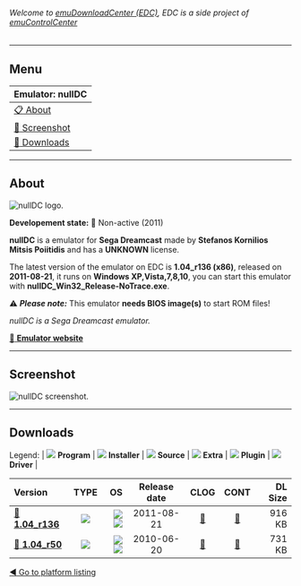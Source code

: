 ###### Welcome to [emuDownloadCenter (EDC)](https://github.com/PhoenixInteractiveNL/emuDownloadCenter/wiki/), EDC is a side project of [emuControlCenter](https://github.com/PhoenixInteractiveNL/emuControlCenter/wiki/)
***
## Menu
| **Emulator: nullDC** |
|:---------|
| [:clipboard: About](#about) |
| [:sunrise: Screenshot](#screenshot) |
| [:floppy_disk: Downloads](#downloads) |
***
## About
![](https://github.com/PhoenixInteractiveNL/emuDownloadCenter/wiki/images_emulator/nulldc_logo_200.jpg "nullDC logo.")

**Developement state:** :red_circle: Non-active (2011)

**nullDC** is a emulator for **Sega Dreamcast** made by **Stefanos Kornilios Mitsis Poiitidis** and has a **UNKNOWN** license.

The latest version of the emulator on EDC is **1.04_r136 (x86)**, released on **2011-08-21**, it runs on **Windows XP,Vista,7,8,10**, you can start this emulator with **nullDC_Win32_Release-NoTrace.exe**.

:warning: _**Please note:**_ This emulator **needs BIOS image(s)** to start ROM files!

_nullDC is a Sega Dreamcast emulator._

[:link: **Emulator website**](http://github.com/skmp/nulldc)
***
## Screenshot
![](https://raw.githubusercontent.com/PhoenixInteractiveNL/emuDownloadCenter/master/hooks/nulldc/emulator_screen_01.jpg "nullDC screenshot.")
***
## Downloads
Legend:
| ![](https://raw.githubusercontent.com/wiki/PhoenixInteractiveNL/emuDownloadCenter/images_misc/icon_program_24.png) **Program** | 
![](https://raw.githubusercontent.com/wiki/PhoenixInteractiveNL/emuDownloadCenter/images_misc/icon_installer_24.png) **Installer** | 
![](https://raw.githubusercontent.com/wiki/PhoenixInteractiveNL/emuDownloadCenter/images_misc/icon_source_code_24.png) **Source** | 
![](https://raw.githubusercontent.com/wiki/PhoenixInteractiveNL/emuDownloadCenter/images_misc/icon_extra_24.png) **Extra** | 
![](https://raw.githubusercontent.com/wiki/PhoenixInteractiveNL/emuDownloadCenter/images_misc/icon_plugin_24.png) **Plugin** | 
![](https://raw.githubusercontent.com/wiki/PhoenixInteractiveNL/emuDownloadCenter/images_misc/icon_driver_24.png) **Driver** | 
 
| Version | TYPE | OS | Release date | CLOG | CONT | DL Size |
|:--------|:----:|---:|:------------:|:----:|:----:|--------:|
| [:floppy_disk: **1.04_r136**](https://github.com/PhoenixInteractiveNL/edc-repo0003/raw/master/nulldc/1.04_r136.7z) | ![](https://raw.githubusercontent.com/wiki/PhoenixInteractiveNL/emuDownloadCenter/images_misc/icon_program_24.png) | ![](https://raw.githubusercontent.com/wiki/PhoenixInteractiveNL/emuDownloadCenter/images_misc/logo_windows_24.png)![](https://raw.githubusercontent.com/wiki/PhoenixInteractiveNL/emuDownloadCenter/images_misc/icon_32-bit_24.png) | 2011-08-21 | [:page_facing_up:](https://github.com/PhoenixInteractiveNL/edc-repo0003/blob/master/nulldc/1.04_r136_changelog.txt) | [:mag_right:](https://github.com/PhoenixInteractiveNL/edc-repo0003/blob/master/nulldc/1.04_r136_contents.txt) | 916 KB |
| [:floppy_disk: **1.04_r50**](https://github.com/PhoenixInteractiveNL/edc-repo0003/raw/master/nulldc/1.04_r50.7z) | ![](https://raw.githubusercontent.com/wiki/PhoenixInteractiveNL/emuDownloadCenter/images_misc/icon_program_24.png) | ![](https://raw.githubusercontent.com/wiki/PhoenixInteractiveNL/emuDownloadCenter/images_misc/logo_windows_24.png)![](https://raw.githubusercontent.com/wiki/PhoenixInteractiveNL/emuDownloadCenter/images_misc/icon_32-bit_24.png) | 2010-06-20 | [:page_facing_up:](https://github.com/PhoenixInteractiveNL/edc-repo0003/blob/master/nulldc/1.04_r50_changelog.txt) | [:mag_right:](https://github.com/PhoenixInteractiveNL/edc-repo0003/blob/master/nulldc/1.04_r50_contents.txt) | 731 KB |

[:arrow_backward: Go to platform listing](https://github.com/PhoenixInteractiveNL/emuDownloadCenter/wiki/EDC-Platform-List)
